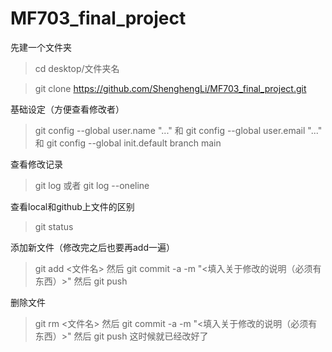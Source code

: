 # MF703_final_project

先建一个文件夹
>cd desktop/文件夹名


>git clone https://github.com/ShenghengLi/MF703_final_project.git 

基础设定（方便查看修改者）
>git config --global user.name "..."
和
>git config --global user.email "..."
和
>git config --global init.default branch main

查看修改记录
>git log
或者
>git log --oneline

查看local和github上文件的区别
>git status

添加新文件（修改完之后也要再add一遍）
>git add <文件名>
然后
>git commit -a -m "<填入关于修改的说明（必须有东西）>"
然后
>git push 

删除文件
>git rm <文件名>
然后
>git commit -a -m "<填入关于修改的说明（必须有东西）>"
然后
>git push 这时候就已经改好了